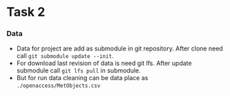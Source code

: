 # Task 2 

### Data 
* Data for project are add as submodule in git repository. After clone need call `git submodule update --init`.
* For download last revision of data is need git lfs. After update submodule call `git lfs pull` in submodule.
* But for run data cleaning can be data place as `./openaccess/MetObjects.csv`